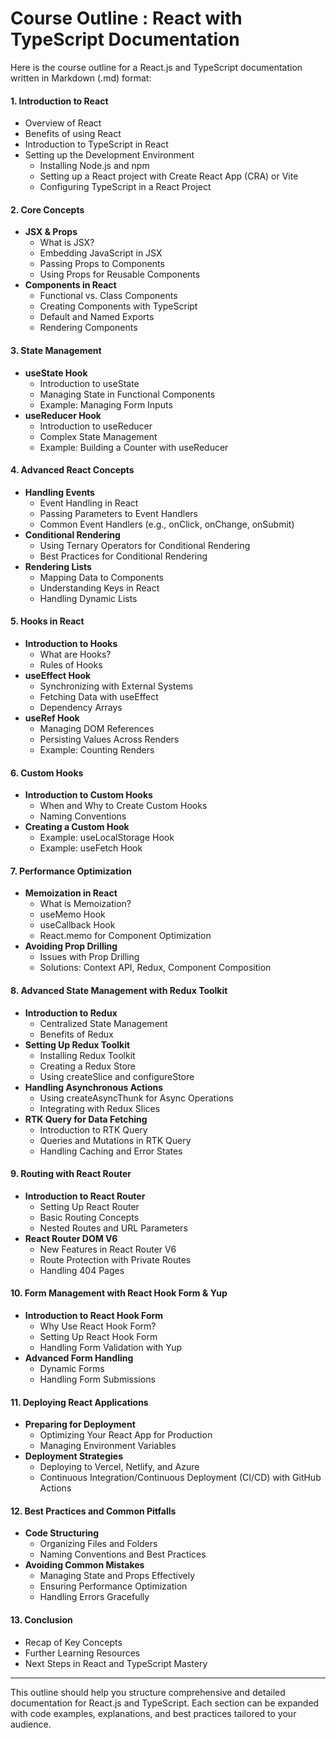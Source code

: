 # Course Outline : React with TypeScript Documentation

<title instance="r">Course Outline: React with TypeScript Documentation</title>
Here is the course outline for a React.js and TypeScript documentation written in Markdown (.md) format:

#### **1. Introduction to React**
- Overview of React
- Benefits of using React
- Introduction to TypeScript in React
- Setting up the Development Environment
   - Installing Node.js and npm
   - Setting up a React project with Create React App (CRA) or Vite
   - Configuring TypeScript in a React Project

#### **2. Core Concepts**
- **JSX & Props**
   - What is JSX?
   - Embedding JavaScript in JSX
   - Passing Props to Components
   - Using Props for Reusable Components
- **Components in React**
   - Functional vs. Class Components
   - Creating Components with TypeScript
   - Default and Named Exports
   - Rendering Components

#### **3. State Management**
- **useState Hook**
   - Introduction to useState
   - Managing State in Functional Components
   - Example: Managing Form Inputs
- **useReducer Hook**
   - Introduction to useReducer
   - Complex State Management
   - Example: Building a Counter with useReducer

#### **4. Advanced React Concepts**
- **Handling Events**
   - Event Handling in React
   - Passing Parameters to Event Handlers
   - Common Event Handlers (e.g., onClick, onChange, onSubmit)
- **Conditional Rendering**
   - Using Ternary Operators for Conditional Rendering
   - Best Practices for Conditional Rendering
- **Rendering Lists**
   - Mapping Data to Components
   - Understanding Keys in React
   - Handling Dynamic Lists

#### **5. Hooks in React**
- **Introduction to Hooks**
   - What are Hooks?
   - Rules of Hooks
- **useEffect Hook**
   - Synchronizing with External Systems
   - Fetching Data with useEffect
   - Dependency Arrays
- **useRef Hook**
   - Managing DOM References
   - Persisting Values Across Renders
   - Example: Counting Renders

#### **6. Custom Hooks**
- **Introduction to Custom Hooks**
   - When and Why to Create Custom Hooks
   - Naming Conventions
- **Creating a Custom Hook**
   - Example: useLocalStorage Hook
   - Example: useFetch Hook

#### **7. Performance Optimization**
- **Memoization in React**
   - What is Memoization?
   - useMemo Hook
   - useCallback Hook
   - React.memo for Component Optimization
- **Avoiding Prop Drilling**
   - Issues with Prop Drilling
   - Solutions: Context API, Redux, Component Composition

#### **8. Advanced State Management with Redux Toolkit**
- **Introduction to Redux**
   - Centralized State Management
   - Benefits of Redux
- **Setting Up Redux Toolkit**
   - Installing Redux Toolkit
   - Creating a Redux Store
   - Using createSlice and configureStore
- **Handling Asynchronous Actions**
   - Using createAsyncThunk for Async Operations
   - Integrating with Redux Slices
- **RTK Query for Data Fetching**
   - Introduction to RTK Query
   - Queries and Mutations in RTK Query
   - Handling Caching and Error States

#### **9. Routing with React Router**
- **Introduction to React Router**
   - Setting Up React Router
   - Basic Routing Concepts
   - Nested Routes and URL Parameters
- **React Router DOM V6**
   - New Features in React Router V6
   - Route Protection with Private Routes
   - Handling 404 Pages

#### **10. Form Management with React Hook Form & Yup**
- **Introduction to React Hook Form**
   - Why Use React Hook Form?
   - Setting Up React Hook Form
   - Handling Form Validation with Yup
- **Advanced Form Handling**
   - Dynamic Forms
   - Handling Form Submissions

#### **11. Deploying React Applications**
- **Preparing for Deployment**
   - Optimizing Your React App for Production
   - Managing Environment Variables
- **Deployment Strategies**
   - Deploying to Vercel, Netlify, and Azure
   - Continuous Integration/Continuous Deployment (CI/CD) with GitHub Actions

#### **12. Best Practices and Common Pitfalls**
- **Code Structuring**
   - Organizing Files and Folders
   - Naming Conventions and Best Practices
- **Avoiding Common Mistakes**
   - Managing State and Props Effectively
   - Ensuring Performance Optimization
   - Handling Errors Gracefully

#### **13. Conclusion**
- Recap of Key Concepts
- Further Learning Resources
- Next Steps in React and TypeScript Mastery

---

This outline should help you structure comprehensive and detailed documentation for React.js and TypeScript. Each section can be expanded with code examples, explanations, and best practices tailored to your audience.

